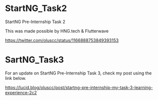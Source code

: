 # StartNG_Task2
StartNG Pre-Internship Task 2

This was made possible by HNG.tech & Flutterwave

https://twitter.com/oluscc/status/1166888753849393153


# SartNG_Task3

For an update on StartNG Pre-Internship Task 3, check my post using the link below.

https://lucid.blog/oluscc/post/startng-pre-internship-my-task-3-learning-experience-2c2
